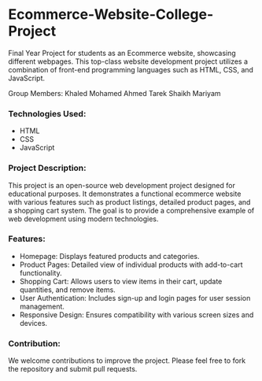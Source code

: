 # Ecommerce-Website-College-Project
Final Year Project for students as an Ecommerce website, showcasing different webpages. This top-class website development project utilizes a combination of front-end programming languages such as HTML, CSS, and JavaScript.

Group Members:
Khaled Mohamed
Ahmed Tarek
Shaikh Mariyam


### Technologies Used:
- HTML
- CSS
- JavaScript

### Project Description: 
This project is an open-source web development project designed for educational purposes. It demonstrates a functional ecommerce website with various features such as product listings, detailed product pages, and a shopping cart system. The goal is to provide a comprehensive example of web development using modern technologies.

### Features: 
- Homepage: Displays featured products and categories.
- Product Pages: Detailed view of individual products with add-to-cart functionality.
- Shopping Cart: Allows users to view items in their cart, update quantities, and remove items.
- User Authentication: Includes sign-up and login pages for user session management.
- Responsive Design: Ensures compatibility with various screen sizes and devices.

### Contribution: 
We welcome contributions to improve the project. Please feel free to fork the repository and submit pull requests.
